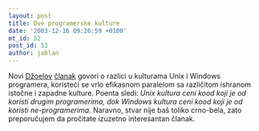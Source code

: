 ```yaml
---
layout: post
title: Dve programerske kulture
date: '2003-12-16 09:26:59 +0100'
mt_id: 52
post_id: 52
author: jablan
---
```

Novi [Džoelov](http://www.joelonsoftware.com) [članak](http://www.joelonsoftware.com/articles/Biculturalism.html) govori o razlici u kulturama Unix i Windows programera, koristeći se vrlo efikasnom paralelom sa različitom ishranom istočne i zapadne kulture. Poenta sledi: _Unix kultura ceni kood koji je od koristi drugim programerima, dok Windows kultura ceni kood koji je od koristi ne-programerima._ Naravno, stvar nije baš toliko crno-bela, zato preporučujem da pročitate izuzetno interesantan članak.

